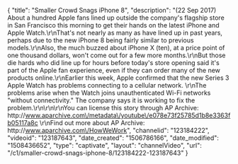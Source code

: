 {
    "title": "Smaller Crowd Snags iPhone 8",
    "description": "(22 Sep 2017) About a hundred Apple fans lined up outside the company's flagship store in San Francisco this morning to get their hands on the latest iPhone and Apple Watch.\r\nThat's not nearly as many as have lined up in past years, perhaps due to the new iPhone 8 being fairly similar to previous models.\r\nAlso, the much buzzed about iPhone X (ten), at a price point of one thousand dollars, won't come out for a few more months.\r\nBut those die hards who did line up for hours before today's store opening said it's part of the Apple fan experience, even if they can order many of the new products online.\r\nEarlier this week, Apple confirmed that the new Series 3 Apple Watch has problems connecting to a cellular network. \r\nThe problems arise when the Watch joins unauthenticated Wi-Fi networks \"without connectivity.\" The company says it is working to fix the problem.\r\n\r\n\r\nYou can license this story through AP Archive: http:\/\/www.aparchive.com\/metadata\/youtube\/e078e73f25785d1b8e3363fb05117a8c \r\nFind out more about AP Archive: http:\/\/www.aparchive.com\/HowWeWork",
    "channelid": "123184222",
    "videoid": "123187643",
    "date_created": "1506786166",
    "date_modified": "1508436652",
    "type": "captivate",
    "layout": "channelVideo",
    "url": "\/c1\/smaller-crowd-snags-iphone-8\/123184222-123187643"
}